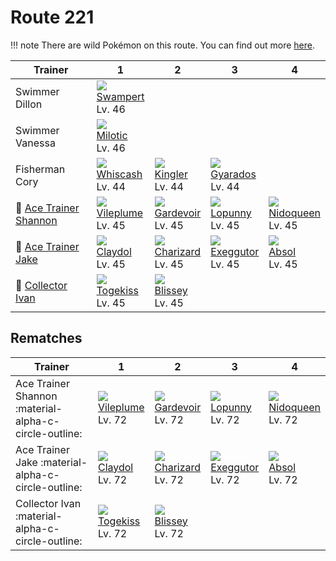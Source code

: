 # Route 221

!!! note
    There are wild Pokémon on this route. You can find out more [here](../../wild_pokemon/route_221/).


Trainer                                    | 1                                 | 2                                 | 3                                 | 4
---                                        | ---                               | ---                               | ---                               | ---
Swimmer Dillon                             | ![][260]<br>[Swampert]<br>Lv. 46  | &nbsp;                            | &nbsp;                            | &nbsp;
Swimmer Vanessa                            | ![][350]<br>[Milotic]<br>Lv. 46   | &nbsp;                            | &nbsp;                            | &nbsp;
Fisherman Cory                             | ![][340]<br>[Whiscash]<br>Lv. 44  | ![][099]<br>[Kingler]<br>Lv. 44   | ![][130]<br>[Gyarados]<br>Lv. 44  | &nbsp;
:repeat: [Ace Trainer Shannon](#rematches) | ![][045]<br>[Vileplume]<br>Lv. 45 | ![][282]<br>[Gardevoir]<br>Lv. 45 | ![][428]<br>[Lopunny]<br>Lv. 45   | ![][031]<br>[Nidoqueen]<br>Lv. 45
:repeat: [Ace Trainer Jake](#rematches)    | ![][344]<br>[Claydol]<br>Lv. 45   | ![][006]<br>[Charizard]<br>Lv. 45 | ![][103]<br>[Exeggutor]<br>Lv. 45 | ![][359]<br>[Absol]<br>Lv. 45
:repeat: [Collector Ivan](#rematches)      | ![][468]<br>[Togekiss]<br>Lv. 45  | ![][242]<br>[Blissey]<br>Lv. 45   | &nbsp;                            | &nbsp;

## Rematches

Trainer                                               | 1                                 | 2                                 | 3                                 | 4
---                                                   | ---                               | ---                               | ---                               | ---
Ace Trainer Shannon :material-alpha-c-circle-outline: | ![][045]<br>[Vileplume]<br>Lv. 72 | ![][282]<br>[Gardevoir]<br>Lv. 72 | ![][428]<br>[Lopunny]<br>Lv. 72   | ![][031]<br>[Nidoqueen]<br>Lv. 72
Ace Trainer Jake :material-alpha-c-circle-outline:    | ![][344]<br>[Claydol]<br>Lv. 72   | ![][006]<br>[Charizard]<br>Lv. 72 | ![][103]<br>[Exeggutor]<br>Lv. 72 | ![][359]<br>[Absol]<br>Lv. 72
Collector Ivan :material-alpha-c-circle-outline:      | ![][468]<br>[Togekiss]<br>Lv. 72  | ![][242]<br>[Blissey]<br>Lv. 72   | &nbsp;                            | &nbsp;

[Charizard]: ../../pokemon_changes/006/
[Nidoqueen]: ../../pokemon_changes/031/
[Vileplume]: ../../pokemon_changes/045/
[Kingler]: ../../pokemon_changes/099/
[Exeggutor]: ../../pokemon_changes/103/
[Gyarados]: ../../pokemon_changes/130/
[Blissey]: ../../pokemon_changes/242/
[Swampert]: ../../pokemon_changes/260/
[Gardevoir]: ../../pokemon_changes/282/
[Whiscash]: ../../pokemon_changes/340/
[Claydol]: ../../pokemon_changes/344/
[Milotic]: ../../pokemon_changes/350/
[Absol]: ../../pokemon_changes/359/
[Lopunny]: ../../pokemon_changes/428/
[Togekiss]: ../../pokemon_changes/468/
[006]: ../img/pokemon/006.png
[031]: ../img/pokemon/031.png
[045]: ../img/pokemon/045.png
[099]: ../img/pokemon/099.png
[103]: ../img/pokemon/103.png
[130]: ../img/pokemon/130.png
[242]: ../img/pokemon/242.png
[260]: ../img/pokemon/260.png
[282]: ../img/pokemon/282.png
[340]: ../img/pokemon/340.png
[344]: ../img/pokemon/344.png
[350]: ../img/pokemon/350.png
[359]: ../img/pokemon/359.png
[428]: ../img/pokemon/428.png
[468]: ../img/pokemon/468.png

